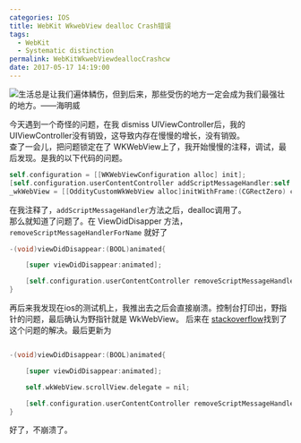 ```yaml
---
categories: IOS
title: WebKit WkwebView dealloc Crash错误
tags:
  - WebKit
  - Systematic distinction
permalink: WebKitWkwebViewdeallocCrashcw
date: 2017-05-17 14:19:00
---
```


![](/publicFiles/images/stock-photo/stock-photo-212206847.jpg "生活总是让我们遍体鳞伤，但到后来，那些受伤的地方一定会成为我们最强壮的地方。——海明威")

<!-- more -->


今天遇到一个奇怪的问题，在我 dismiss UIViewController后，我的UIViewController没有销毁，这导致内存在慢慢的增长，没有销毁。         
查了一会儿，把问题锁定在了 WKWebView上了，我开始慢慢的注释，调试，最后发现。是我的以下代码的问题。

````objectivec
self.configuration = [[WKWebViewConfiguration alloc] init];
[self.configuration.userContentController addScriptMessageHandler:self name: OddityWkWebViewConfiguration];
_wkWebView = [[OddityCustomWkWebView alloc]initWithFrame:(CGRectZero) configuration:self.configuration];
````       

在我注释了，`addScriptMessageHandler`方法之后，dealloc调用了。        
那么就知道了问题了。在 ViewDidDisapper 方法，`removeScriptMessageHandlerForName` 就好了

````objectivec
-(void)viewDidDisappear:(BOOL)animated{

    [super viewDidDisappear:animated];

    [self.configuration.userContentController removeScriptMessageHandlerForName: OddityWkWebViewConfiguration];
}
````

再后来我发现在ios的测试机上，我推出去之后会直接崩溃。控制台打印出，野指针的问题，最后确认为野指针就是 WkWebView。
后来在 [stackoverflow](http://stackoverflow.com/questions/35529080/wkwebview-crashes-on-deinit)找到了这个问题的解决。最后更新为

````objectivec

-(void)viewDidDisappear:(BOOL)animated{

    [super viewDidDisappear:animated];

    self.wkWebView.scrollView.delegate = nil;

    [self.configuration.userContentController removeScriptMessageHandlerForName: OddityWkWebViewConfiguration];
}
````


好了，不崩溃了。
